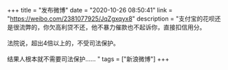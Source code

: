 +++
title = "发布微博"
date = "2020-10-26 08:50:41"
link = "https://weibo.com/2381077925/JqZgxqyx8"
description = "支付宝的花呗还是很流弊的，你欠高利贷不还，他不暴力催款也不起诉你，直接扣信用分。<br><br>法院说，超出4倍以上的，不受司法保护。<br><br>结果人根本就不需要司法保护…… "
tags = ["新浪微博"]
+++
